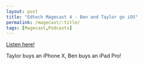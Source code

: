```yaml
---
layout: post
title: "Edtech Magecast 4 - Ben and Taylor go iOS"
permalink: /magecast/:title/
tags: [Magecast,Podcasts]
---
```

[Listen here!](https://www.edtechmage.com/edtech-mages-podcast/2018/2/4/episode-3-audio-and-video-what-z36pg)

Taylor buys an iPhone X, Ben buys an iPad Pro!